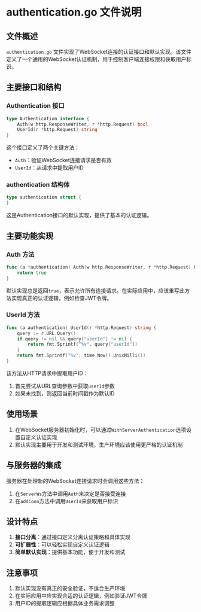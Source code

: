 # authentication.go 文件说明

## 文件概述

`authentication.go` 文件实现了WebSocket连接的认证接口和默认实现。该文件定义了一个通用的WebSocket认证机制，用于控制客户端连接权限和获取用户标识。

## 主要接口和结构

### Authentication 接口

```go
type Authentication interface {
    Auth(w http.ResponseWriter, r *http.Request) bool
    UserId(r *http.Request) string
}
```

这个接口定义了两个关键方法：
- `Auth`：验证WebSocket连接请求是否有效
- `UserId`：从请求中提取用户ID

### authentication 结构体

```go
type authentication struct {
}
```

这是Authentication接口的默认实现，提供了基本的认证逻辑。

## 主要功能实现

### Auth 方法

```go
func (a *authentication) Auth(w http.ResponseWriter, r *http.Request) bool {
    return true
}
```

默认实现总是返回`true`，表示允许所有连接请求。在实际应用中，应该重写此方法实现真正的认证逻辑，例如检查JWT令牌。

### UserId 方法

```go
func (a authentication) UserId(r *http.Request) string {
    query := r.URL.Query()
    if query != nil && query["userId"] != nil {
        return fmt.Sprintf("%v", query["userId"])
    }
    return fmt.Sprintf("%v", time.Now().UnixMilli())
}
```

该方法从HTTP请求中提取用户ID：
1. 首先尝试从URL查询参数中获取`userId`参数
2. 如果未找到，则返回当前时间戳作为默认ID

## 使用场景

1. 在WebSocket服务器初始化时，可以通过`WithServerAuthentication`选项设置自定义认证实现
2. 默认实现主要用于开发和测试环境，生产环境应该使用更严格的认证机制

## 与服务器的集成

服务器在处理新的WebSocket连接请求时会调用这些方法：
1. 在`ServerWs`方法中调用`Auth`来决定是否接受连接
2. 在`addConn`方法中调用`UserId`来获取用户标识

## 设计特点

1. **接口分离**：通过接口定义分离认证策略和具体实现
2. **可扩展性**：可以轻松实现自定义认证逻辑
3. **简单默认实现**：提供基本功能，便于开发和测试

## 注意事项

1. 默认实现没有真正的安全验证，不适合生产环境
2. 在实际应用中应实现合适的认证逻辑，例如验证JWT令牌
3. 用户ID的提取逻辑应根据具体业务需求调整